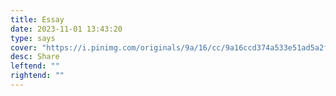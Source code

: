 ```yaml
---
title: Essay
date: 2023-11-01 13:43:20
type: says
cover: "https://i.pinimg.com/originals/9a/16/cc/9a16ccd374a533e51ad5a2feb93ded8b.jpg"
desc: Share
leftend: ""
rightend: ""
---
```

